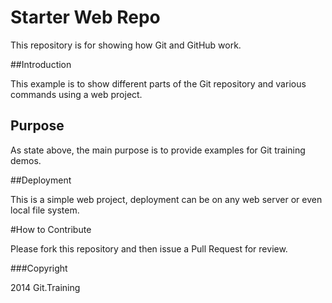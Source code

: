 # Starter Web Repo

This repository is for showing how Git and GitHub work.

##Introduction

This example is to show different parts of the Git repository and various commands using a web project.

## Purpose

As state above, the main purpose is to provide examples for Git training demos.

##Deployment

This is a simple web project, deployment can be on any web server or even local file system.


#How to Contribute

Please fork this repository and then issue a Pull Request for review.

###Copyright

2014 Git.Training